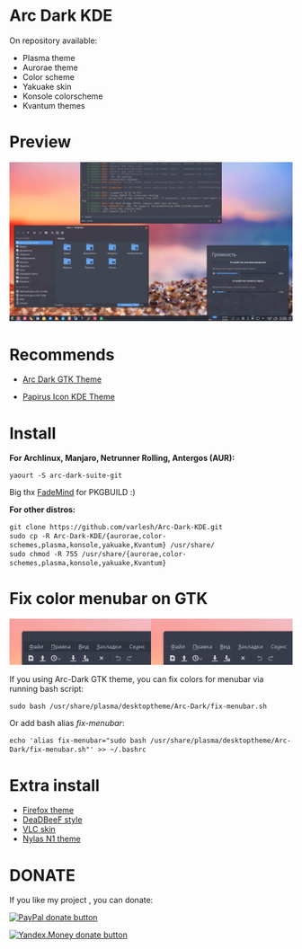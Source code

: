 # Arc Dark KDE

On repository available:
- Plasma theme
- Aurorae theme
- Color scheme
- Yakuake skin
- Konsole colorscheme
- Kvantum themes

# Preview
![Screenshot](preview.png)

# Recommends

- [Arc Dark GTK Theme](https://github.com/horst3180/arc-theme)

- [Papirus Icon KDE Theme](https://github.com/PapirusDevelopmentTeam/papirus-icon-theme-kde)

# Install

**For Archlinux, Manjaro, Netrunner Rolling, Antergos (AUR):**

```
yaourt -S arc-dark-suite-git
```

Big thx [FadeMind](https://github.com/FadeMind) for PKGBUILD :)

**For other distros:**

```
git clone https://github.com/varlesh/Arc-Dark-KDE.git
sudo cp -R Arc-Dark-KDE/{aurorae,color-schemes,plasma,konsole,yakuake,Kvantum} /usr/share/
sudo chmod -R 755 /usr/share/{aurorae,color-schemes,plasma,konsole,yakuake,Kvantum}
```

# Fix color menubar on GTK
![Screenshot](fix-menubar.png)

If you using Arc-Dark GTK theme, you can fix colors for menubar via running bash script:
```
sudo bash /usr/share/plasma/desktoptheme/Arc-Dark/fix-menubar.sh
```

Or add bash alias *fix-menubar*:
```
echo 'alias fix-menubar="sudo bash /usr/share/plasma/desktoptheme/Arc-Dark/fix-menubar.sh"' >> ~/.bashrc
```

# Extra install

- [Firefox theme](https://github.com/varlesh/Arc-Dark-KDE/tree/master/extra/firefox)
- [DeaDBeeF style](https://github.com/varlesh/Arc-Dark-KDE/tree/master/extra/deadbeef)
- [VLC skin](https://github.com/varlesh/VLC-Arc-Dark)
- [Nylas N1 theme](https://github.com/varlesh/Nylas-Arc-Dark-Theme)

# DONATE
If you like my project , you can donate:

<span class="paypal"><a href="https://www.paypal.me/varlesh" title="Donate to this project using Paypal"><img src="https://www.paypalobjects.com/webstatic/mktg/Logo/pp-logo-100px.png" alt="PayPal donate button" /></a></span>

<span class="Yandex.Money"><a href="http://yasobe.ru/na/varlesh#form_submit" title="Donate to this project using Yandex.Money"><img src="https://money.yandex.ru/img/ym_logo.gif" alt="Yandex.Money donate button" /></a></span>
